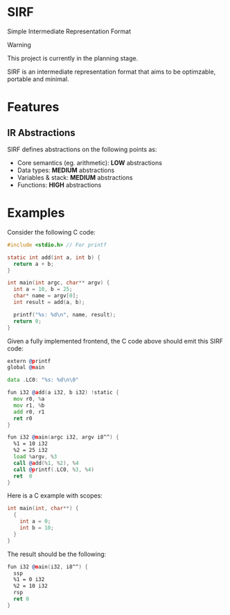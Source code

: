# SIRF
Simple Intermediate Representation Format

> [!WARNING]
> This project is currently in the planning stage.

SIRF is an intermediate representation format that aims to be optimzable, portable and minimal.

# Features

## IR Abstractions

SIRF defines abstractions on the following points as:
- Core semantics (eg. arithmetic): **LOW** abstractions
- Data types: **MEDIUM** abstractions
- Variables & stack: **MEDIUM** abstractions
- Functions: **HIGH** abstractions

# Examples

Consider the following C code:
```c
#include <stdio.h> // For printf

static int add(int a, int b) {
  return a + b;
}

int main(int argc, char** argv) {
  int a = 10, b = 25;
  char* name = argv[0];
  int result = add(a, b);

  printf("%s: %d\n", name, result);
  return 0;
}
```

Given a fully implemented frontend, the C code above should emit this SIRF code:
```asm
extern @printf
global @main

data .LC0: "%s: %d\n\0"

fun i32 @add(a i32, b i32) !static {
  mov r0, %a
  mov r1, %b
  add r0, r1
  ret r0
}

fun i32 @main(argc i32, argv i8^^) {
  %1 = 10 i32
  %2 = 25 i32
  load %argv, %3
  call @add(%1, %2), %4
  call @printf(.LC0, %3, %4)
  ret  0
}
```

Here is a C example with scopes:
```c
int main(int, char**) {
  {
    int a = 0;
    int b = 10;
  }
}
```

The result should be the following:
```asm
fun i32 @main(i32, i8^^) {
  ssp
  %1 = 0 i32
  %2 = 10 i32
  rsp
  ret 0
}
```
